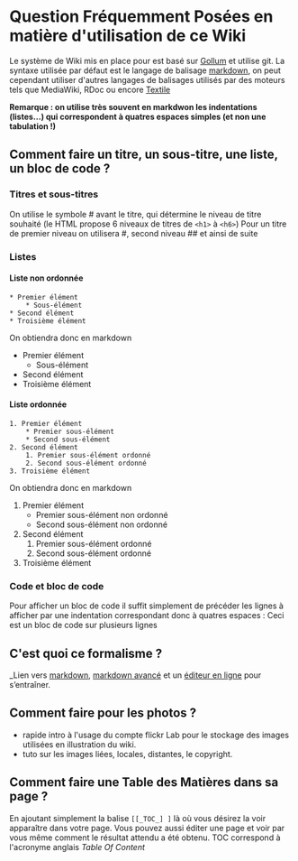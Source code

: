 # Question Fréquemment Posées en matière d'utilisation de ce Wiki

Le système de Wiki mis en place pour est basé sur [Gollum](https://github.com/gollum/gollum) et utilise git. La syntaxe utilisée par défaut est le langage de balisage [markdown](http://fr.wikipedia.org/wiki/Markdown), on peut cependant utiliser d'autres langages de balisages utilisés par des moteurs tels que MediaWiki, RDoc ou encore [Textile](http://fr.wikipedia.org/wiki/Textile_(langage))

**Remarque : on utilise très souvent en markdwon les indentations (listes...) qui correspondent à quatres espaces simples (et non une tabulation !)**

## Comment faire un titre, un sous-titre, une liste, un bloc de code ?

### Titres et sous-titres
On utilise le symbole # avant le titre, qui détermine le niveau de titre souhaité (le HTML propose 6 niveaux de titres de `<h1>` à `<h6>`)
Pour un titre de premier niveau on utilisera #, second niveau ## et ainsi de suite

### Listes
#### Liste non ordonnée
    * Premier élément
        * Sous-élément
    * Second élément
    * Troisième élément

On obtiendra donc en markdown

* Premier élément
    * Sous-élément
* Second élément
* Troisième élément

#### Liste ordonnée
    1. Premier élément
        * Premier sous-élément
        * Second sous-élément
    2. Second élément
        1. Premier sous-élément ordonné
        2. Second sous-élément ordonné
    3. Troisième élément

On obtiendra donc en markdown

1. Premier élément
    * Premier sous-élément non ordonné
    * Second sous-élément non ordonné
2. Second élément
    1. Premier sous-élément ordonné
    2. Second sous-élément ordonné
3. Troisième élément

### Code et bloc de code
Pour afficher un bloc de code il suffit simplement de précéder les lignes à afficher par une indentation correspondant donc à quatres espaces :
        Ceci est un bloc
        de code sur plusieurs
        lignes


## C'est quoi ce formalisme ?
_Lien vers [markdown](http://ivfe.auf.org/plateforme/help.php?file=markdown.html), [markdown avancé](http://ivfe.auf.org/plateforme/help.php?file=advanced_markdown.html) et un [éditeur en ligne](http://dillinger.io/) pour s’entraîner.


## Comment faire pour les photos ?
- rapide intro à l'usage du compte flickr Lab pour le stockage des images utilisées en illustration du wiki.
- tuto sur les images liées, locales, distantes, le copyright.

## Comment faire une Table des Matières dans sa page ?

En ajoutant simplement la balise `[[_TOC_] ]`
là où vous désirez la voir apparaître dans votre page. Vous pouvez aussi éditer une page et voir par vous même comment le résultat attendu a été obtenu. TOC correspond à l'acronyme anglais _Table Of Content_